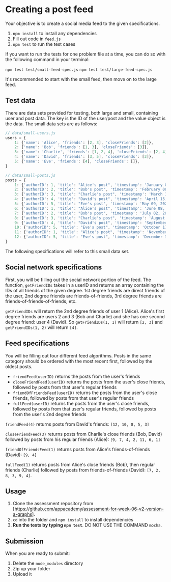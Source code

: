# Creating a post feed

Your objective is to create a social media feed to the given specifications.

1. `npm install` to install any dependencies
2. Fill out code in `feed.js`
3. `npm test` to run the test cases

If you want to run the tests for one problem file at a time, you can do so
with the following command in your terminal:

`npm test test/small-feed-spec.js`
`npm test test/large-feed-spec.js`

It's recommended to start with the small feed, then move on to the large feed.

## Test data

There are data sets provided for testing, both large and small, containing
user and post data. The key is the ID of the user/post and the value object is
the data. The small data sets are as follows:

```js
// data/small-users.js
users = {
    1: {'name': 'Alice', 'friends': [2, 3], 'closeFriends': [2]},
    2: {'name': 'Bob', 'friends': [1, 3], 'closeFriends': [3]},
    3: {'name': 'Charlie', 'friends': [1, 2, 4], 'closeFriends': [2, 4]},
    4: {'name': 'David', 'friends': [3, 5], 'closeFriends': [3]},
    5: {'name': 'Eve', 'friends': [4], 'closeFriends': []},
}

// data/small-posts.js
posts = {
    1: {'authorID': 1, 'title': "Alice's post", 'timestamp': 'January 01, 2020 10:29:40'},
    2: {'authorID': 2, 'title': "Bob's post", 'timestamp': 'February 08, 2020 05:16:22'},
    3: {'authorID': 3, 'title': "Charlie's post", 'timestamp': 'March 13, 2020 18:28:51'},
    4: {'authorID': 4, 'title': "David's post", 'timestamp': 'April 15, 2020 11:32:50'},
    5: {'authorID': 5, 'title': "Eve's post", 'timestamp': 'May 09, 2020 17:07:27'},
    6: {'authorID': 1, 'title': "Alice's post", 'timestamp': 'June 08, 2020 03:05:50'},
    7: {'authorID': 2, 'title': "Bob's post", 'timestamp': 'July 02, 2020 05:56:30'},
    8: {'authorID': 3, 'title': "Charlie's post", 'timestamp': 'August 06, 2020 11:41:52'},
    9: {'authorID': 4, 'title': "David's post", 'timestamp': 'September 25, 2020 08:12:19'},
    10: {'authorID': 5, 'title': "Eve's post", 'timestamp': 'October 17, 2020 16:55:54'},
    11: {'authorID': 1, 'title': "Alice's post", 'timestamp': 'November 26, 2020 16:28:04'},
    12: {'authorID': 5, 'title': "Eve's post", 'timestamp': 'December 31, 2020 22:20:36'}
}
```

The following specifications will refer to this small data set.

## Social network specifications

First, you will be filling out the social network portion of the feed. The
function, `getFriendIDs` takes in a userID and returns an array containing the
IDs of all friends of the given degree. 1st degree friends are direct friends
of the user, 2nd degree friends are friends-of-friends, 3rd degree friends are
friends-of-friends-of-friends, etc.

`getFriendIDs` will return the 2nd degree friends of user 1 (Alice). Alice's
first degree friends are users 2 and 3 (Bob and Charlie) and she has one second
degree friend: user 4 (David). So `getFriendIDs(1, 1)` will return `[2, 3]` and
`getFriendIDs(1, 2)` will return `[4]`.

## Feed specifications

You will be filling out four different feed algorithms. Posts in the same
category should be ordered with the most recent first, followed by the oldest
posts.

* `friendFeed(userID)` returns the posts from the user's friends
* `closeFriendFeed(userID)` returns the posts from the user's close friends,
followed by posts from that user's regular friends
* `friendOfFriendsFeed(userID)` returns the posts from the user's close friends,
followed by posts from that user's regular friends
* `fullFeed(userID)` returns the posts from the user's close friends, followed
by posts from that user's regular friends, followed by posts from the user's
2nd degree friends

`friendFeed(4)` returns posts from David's friends: `[12, 10, 8, 5, 3]`

`closeFriendFeed(3)` returns posts from Charlie's close friends (Bob, David)
followed by posts from his regular friends (Alice): `[9, 7, 4, 2, 11, 6, 1]`

`friendOfFriendsFeed(1)` returns posts from Alice's
friends-of-friends (David): `[9, 4]`

`fullFeed(1)` returns posts from Alice's close friends (Bob), then regular
friends (Charlie) followed by posts from
friends-of-friends (David): `[7, 2, 8, 3, 9, 4]`.

## Usage

1. Clone the assessment repository from
   [https://github.com/appacademy/assessment-for-week-06-v2-version-a-graphs].
2. `cd` into the folder and `npm install` to install dependencies
3. **Run the tests by typing `npm test`**. DO NOT USE THE COMMAND `mocha`.

## Submission

When you are ready to submit:

1. Delete the `node_modules` directory
2. Zip up your folder
3. Upload it

[https://github.com/appacademy/assessment-for-week-06-v2-version-a-graphs]: https://github.com/appacademy/assessment-for-week-06-v2-version-a-graphs